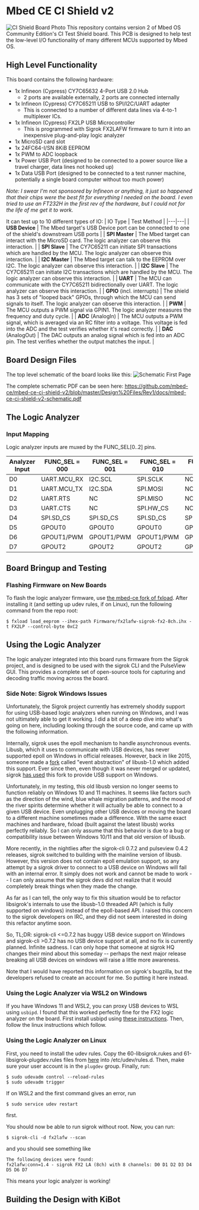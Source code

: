# Mbed CE CI Shield v2
![CI Shield Board Photo](https://app.box.com/shared/static/sus1jw2syzq1cniygclq2agn0icui5ii.jpg)
This repository contains version 2 of Mbed OS Community Edition's CI Test Shield board.  This PCB is designed to help test the low-level I/O functionality of many different MCUs supported by Mbed OS.

## High Level Functionality
This board contains the following hardware:
- 1x Infineon (Cypress) CY7C65632 4-Port USB 2.0 Hub
  - 2 ports are available externally, 2 ports are connected internally
- 1x Infineon (Cypress) CY7C65211 USB to SPI/I2C/UART adapter
  - This is connected to a number of different data lines via 4-to-1 multiplexer ICs.
- 1x Infineon (Cypress) FX2LP USB Microcontroller
  - This is programmed with Sigrok FX2LAFW firmware to turn it into an inexpensive plug-and-play logic analyzer
- 1x MicroSD card slot
- 1x 24FC64-I/SN 8KiB EEPROM
- 1x PWM to ADC loopback
- 1x Power USB Port (designed to be connected to a power source like a travel charger, data lines not hooked up)
- 1x Data USB Port (designed to be connected to a test runner machine, potentially a single board computer without too much power)

*Note: I swear I'm not sponsored by Infineon or anything, it just so happened that their chips were the best fit for everything I needed on the board.  I even tried to use an FT232H in the first rev of the hardware, but I could not for the life of me get it to work.*

It can test up to 10 different types of IO:
| IO Type | Test Method |
|---|---|
| **USB Device** | The Mbed target's USB Device port can be connected to one of the shield's downstream USB ports |
| **SPI Master** | The Mbed target can interact with the MicroSD card.  The logic analyzer can observe this interaction. |
| **SPI Slave** | The CY7C65211 can initiate SPI transactions which are handled by the MCU.  The logic analyzer can observe this interaction. |
| **I2C Master** | The Mbed target can talk to the EEPROM over I2C.  The logic analyzer can observe this interaction. |
| **I2C Slave** | The CY7C65211 can initiate I2C transactions which are handled by the MCU.  The logic analyzer can observe this interaction. |
| **UART** | The MCU can communicate with the CY7C65211 bidirectionally over UART.  The logic analyzer can observe this interaction. |
| **GPIO** (incl. interrupts) | The shield has 3 sets of "looped back" GPIOs, through which the MCU can send signals to itself.  The logic analyzer can observe this interaction. |
| **PWM** | The MCU outputs a PWM signal via GPIN1.  The logic analyzer measures the frequency and duty cycle. |
| **ADC** (AnalogIn) | The MCU outputs a PWM signal, which is averaged via an RC filter into a voltage.  This voltage is fed into the ADC and the test verifies whether it's read correctly. |
| **DAC** (AnalogOut) | The DAC outputs an analog signal which is fed into an ADC pin.  The test verifies whether the output matches the input. |

## Board Design Files

The top level schematic of the board looks like this:
![Schematic First Page](https://app.box.com/shared/static/wtlwuf5gnrsw1ivigsv61j54yn62e4ua.png)

The complete schematic PDF can be seen here: https://github.com/mbed-ce/mbed-ce-ci-shield-v2/blob/master/Design%20Files/Rev1/docs/mbed-ce-ci-shield-v2-schematic.pdf

## The Logic Analyzer

### Input Mapping

Logic analyzer inputs are muxed by the FUNC_SEL[0..2] pins.

| Analyzer Input | FUNC_SEL = 000 | FUNC_SEL = 001 | FUNC_SEL = 010 | FUNC_SEL = 1xx |
|---|---|---|---|---|
| D0 | UART.MCU_RX | I2C.SCL | SPI.SCLK | NC |
| D1 | UART.MCU_TX | I2C.SDA | SPI.MOSI | NC |
| D2 | UART.RTS | NC | SPI.MISO | NC |
| D3 | UART.CTS | NC | SPI.HW_CS | NC |
| D4 | SPI.SD_CS | SPI.SD_CS | SPI.SD_CS | SPI.SD_CS |
| D5 | GPOUT0 | GPOUT0 | GPOUT0 | GPOUT0 |
| D6 | GPOUT1/PWM | GPOUT1/PWM | GPOUT1/PWM | GPOUT1/PWM |
| D7 | GPOUT2 | GPOUT2 | GPOUT2 | GPOUT2 | 


## Board Bringup and Testing
### Flashing Firmware on New Boards

To flash the logic analyzer firmware, use [the mbed-ce fork of fxload](https://github.com/mbed-ce/fxload).  After installing it (and setting up udev rules, if on Linux), run the following command from the repo root:

```
$ fxload load_eeprom --ihex-path Firmware/fx2lafw-sigrok-fx2-8ch.ihx -t FX2LP --control-byte 0xC2
```

## Using the Logic Analyzer
The logic analyzer integrated into this board runs firmware from the Sigrok project, and is designed to be used with the sigrok CLI and the PulseView GUI.  This provides a complete set of open-source tools for capturing and decoding traffic moving across the board.

### Side Note: Sigrok Windows Issues
Unfortunately, the Sigrok project currently has extremely shoddy support for using USB-based logic analyzers when running on Windows, and I was not ultimately able to get it working.  I did a bit of a deep dive into what's going on here, including looking through the source code, and came up with the following information.

Internally, sigrok uses the epoll mechanism to handle asynchronous events.  Libusb, which it uses to communicate with USB devices, has never supported epoll on Windows in official releases.  However, back in like 2015, someone made a [fork](https://github.com/libusb/libusb/issues/252) called "event abstraction" of libusb-1.0 which added this support.  Ever since then, even though it was never merged or updated, sigrok [has used](https://sigrok.org/bugzilla/show_bug.cgi?id=1593) this fork to provide USB support on Windows.  

Unfortunately, in my testing, this old libusb version no longer seems to function reliably on Windows 10 and 11 machines.   It seems like factors such as the direction of the wind, blue whale migration patterns, and the mood of the river spirits determine whether it will actually be able to connect to a given USB device.  Even unplugging other USB devices or moving the board to a different machine sometimes made a difference.  With the same exact machines and hardware, fxload (built against the latest libusb) works perfectly reliably.  So I can only assume that this behavior is due to a bug or compatibility issue between Windows 10/11 and that old version of libusb.

More recently, in the nightlies after the sigrok-cli 0.7.2 and pulseview 0.4.2 releases, sigrok switched to building with the mainline version of libusb.  However, this version does not contain epoll emulation support, so any attempt by a sigrok driver to connect to a USB device on Windows will fail with an internal error.  It simply does not work and cannot be made to work -- I can only assume that the sigrok devs did not realize that it would completely break things when they made the change.  

As far as I can tell, the only way to fix this situation would be to refactor libsigrok's internals to use the libusb-1.0 threaded API (which is fully supported on windows) instead of the epoll-based API.  I raised this concern to the sigrok developers on IRC, and they did not seem interested in doing this refactor anytime soon.

So, TL;DR: sigrok-cli <=0.7.2 has buggy USB device support on Windows and sigrok-cli >0.7.2 has no USB device support at all, and no fix is currently planned.  Infinite sadness.  I can only hope that someone at sigrok HQ changes their mind about this someday -- perhaps the next major release breaking all USB devices on windows will raise a little more awareness.

Note that I would have reported this information on sigrok's bugzilla, but the developers refused to create an account for me.  So putting it here instead.

### Using the Logic Analyzer via WSL2 on Windows
If you have Windows 11 and WSL2, you can proxy USB devices to WSL using `usbipd`.  I found that this worked perfectly fine for the FX2 logic analyzer on the board.  First install usbipd using [these instructions](https://github.com/dorssel/usbipd-win/wiki/WSL-support).  Then, follow the linux instructions which follow.

### Using the Logic Analyzer on Linux
First, you need to install the udev rules. Copy the 60-libsigrok.rukes and 61-libsigrok-plugdev.rules files from [here](https://github.com/sigrokproject/libsigrok/blob/master/contrib/) into /etc/udev/rules.d.  Then, make sure your user account is in the `plugdev` group.  Finally, run:
```
$ sudo udevadm control --reload-rules
$ sudo udevadm trigger
```

If on WSL2 and the first command gives an error, run
```
$ sudo service udev restart
```
first.

You should now be able to run sigrok without root.  Now, you can run:
```
$ sigrok-cli -d fx2lafw --scan
```
and you should see something like
```
The following devices were found:
fx2lafw:conn=1.4 - sigrok FX2 LA (8ch) with 8 channels: D0 D1 D2 D3 D4 D5 D6 D7
```
This means your logic analyzer is working!


## Building the Design with KiBot